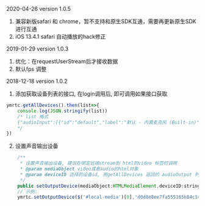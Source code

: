 2020-04-26 version 1.0.5
1. 兼容新版safari 和 chrome，暂不支持和原生SDK互通，需要再更新原生SDK进行互通
2. iOS 13.4.1 safari 自动播放的hack修正

2019-01-29 version 1.0.3
1. 优化：在requestUserStream后才接收数据
2. 默认fps 调整

2018-12-18 version 1.0.2

1. 添加获取设备列表的接口, 在login调用后, 即可调用如果接口获取
``` js
ymrtc.getAllDevices().then(list=>{
    console.log(JSON.stringify(list))
    /* list 格式
    {"audioInput":[{"id":"default","label":"默认 - 内置麦克风 (Built-in)"},{"id":"5a871f1ef47dab2c84b1ab0fd648e0cb965020db01998a7e3c69b3b386ec3c58","label":"内置麦克风 (Built-in)"}],"audioOutput":[{"id":"default","label":"默认 - 内置扬声器 (Built-in)"},{"id":"8a419d752dd8a9912a3f417a352f57b731a4c97e3d3c52b64c780b0aae3bdd81","label":"内置扬声器 (Built-in)"}],"videoInput":[{"id":"65dc40811966be0048ede0e94927658f211f61857392df414b2adb843dd7bef8","label":"FaceTime 高清摄像头（内建） (05ac:8511)"}]}
    */
})
```

2. 设置声音输出设备
``` js
    /**
     * 设置声音输出设备, 建议在绑定远端stream到 html的video 标签时调用
     * @param mediaObject video或者audio的html对象
     * @param deviceID 选择的设备id, 用getAllDevices 返回的 audioOutput 列表里的 id字段值
     */
    public setOutputDevice(mediaObject:HTMLMediaElement,deviceID:string):boolean
    // 示例:
    ymrtc.setOutputDevice($('#local-media')[0],'d0d8e8ee7fa555165b84c1497e123badb3bfe32e53566efe4800ea07533df809');
```